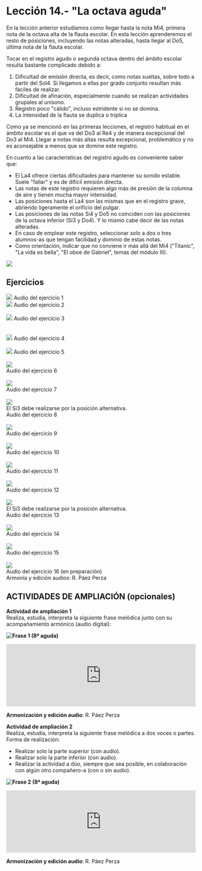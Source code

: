 
# Lección 14.- "La octava aguda"

En la lección anterior estudiamos como llegar hasta la nota Mi4, primera nota de la octava alta de la flauta escolar. En esta lección aprenderemos el resto de posiciones, incluyendo las notas alteradas, hasta llegar al Do5, última nota de la flauta escolar.

Tocar en el registro agudo o segunda octava dentro del ámbito escolar resulta bastante complicado debido a:

1. Dificultad de emisión directa, es decir, como notas sueltas, sobre todo a partir del Sol4. Si llegamos a ellas por grado conjunto resultan más fáciles de realizar.
1. Dificultad de afinación, especialmente cuando se realizan actividades grupales al unísono.
1. Registro poco "cálido", incluso estridente si no se domina.
1. La intensidad de la flauta se duplica o triplica

Como ya se mencionó en las primeras lecciones, el registro habitual en el ámbito escolar es el que va del Do3 al Re4 y de manera excepcional del Do3 al Mi4. Llegar a notas más altas resulta excepcional, problemático y no es aconsejable a menos que se domine este registro. 

En cuanto a las características del registro agudo es conveniente saber que:

- El La4 ofrece ciertas dificultades para mantener su sonido estable. Suele "fallar" y es de difícil emisión directa.
- Las notas de este registro requieren algo más de presión de la columna de aire y tienen mucha mayor intensidad.
- Las posiciones hasta el La4 son las mismas que en el registro grave, abriendo ligeramente el orificio del pulgar.
- Las posiciones de las notas Si4 y Do5 no coinciden con las posiciones de la octava inferior (Si3 y Do4). Y lo mismo cabe decir de las notas alteradas.
- En caso de emplear este registro, seleccionar solo a dos o tres alumnos-as que tengan facilidad y dominio de estas notas. 
- Como orientación, indicar que no conviene ir más allá del Mi4 ("Titanic", "La vida es bella", "El oboe de Gabriel", temas del módulo III).

![](/assets/L14_PosicionesFlautaOctavaAlta.gif)


## Ejercicios

![](/assets/L14_Ejer1_OctAlta.gif)
Audio del ejercicio 1 
<br />
![](/assets/L14_OctAlta_Ejer2_ARMONIZA.gif)
Audio del ejercicio 2
<br />
<br />
![](/assets/L14_Ejer3_OctAlta.gif)
Audio del ejercicio 3 
<br />
<br />  
![](/assets/L14_Ejer4_OctAlta.gif)
Audio del ejercicio 4 
<br />
<br />
![](/assets/L14_Ejer5_OctAlta.gif)
Audio del ejercicio 5 
<br />
<br />
![](/assets/L14_Ejer6_OctAlta.gif)<br /> Audio del ejercicio 6 
<br />
<br />
![](/assets/L14_Ejer7_OctAlta.gif)<br /> Audio del ejercicio 7 
<br />
<br />
![](/assets/L14_Ejer8_OctAlta.gif)<br /> El Si3 debe realizarse por la posición alternativa.<br /> Audio del ejercicio 8 
<br />
<br />
![](/assets/L14_Ejer9_OctAlta.gif)<br /> Audio del ejercicio 9 
<br />
<br />
![](/assets/L14_Ejer10_OctAlta.gif)<br /> Audio del ejercicio 10 
<br /> 
<br /> 
![](/assets/L14_Ejer11_OctAlta.gif)<br /> Audio del ejercicio 11 
<br />
<br />
![](/assets/L14_Ejer12_OctAlta.gif)<br /> Audio del ejercicio 12 
<br />
<br />
![](/assets/L14_Ejer13_OctAlta.gif)<br /> El Si3 debe realizarse por la posición alternativa.<br /> Audio del ejercicio 13 
<br />
<br />
![](/assets/L14_Ejer14_OctAlta.gif)<br /> Audio del ejercicio 14 
<br />
<br />
![](/assets/L14_Ejer15_OctAlta.gif)<br /> Audio del ejercicio 15 
<br />
<br />
![](/assets/L14_Ejer16_OctAlta.gif)<br /> Audio del ejercicio 16 (en preparación)<br /> Armonía y edición audios: R. Páez Perza


## ACTIVIDADES DE AMPLIACIÓN (opcionales)

**Actividad de ampliación 1**<br /> Realiza, estudia, interpreta la siguiente frase melódica junto con su acompañamiento armónico (audio digital):

**<img src="img/Frase_1_8a_aguda.gif" alt="Frase 1 (8ª aguda)" title="Frase 1 (8ª aguda)" />**

<iframe width="100%" height="166" scrolling="no" frameborder="no" src="https://w.soundcloud.com/player/?url=https%3A//api.soundcloud.com/tracks/344090266&amp;color=%23ff5500&amp;auto_play=false&amp;hide_related=false&amp;show_comments=true&amp;show_user=true&amp;show_reposts=false"></iframe>

**Armonización y edición audio**: R. Páez Perza

**Actividad de ampliación 2**<br /> Realiza, estudia, interpreta la siguiente frase melódica a dos voces o partes.<br /> Forma de realización:

- Realizar solo la parte superior (con audio).
- Realizar solo la parte inferior (con audio).
- Realizar la actividad a dúo, siempre que sea posible, en colaboración con algún otro compañero-a (con o sin audio).

**<img src="img/Frase_2_8a_aguda_Duo.1.gif" alt="Frase 2 (8ª aguda)" title="Frase 2 (8ª aguda)" />**

<iframe width="100%" height="166" scrolling="no" frameborder="no" src="https://w.soundcloud.com/player/?url=https%3A//api.soundcloud.com/tracks/344090269&amp;color=%23ff5500&amp;auto_play=false&amp;hide_related=false&amp;show_comments=true&amp;show_user=true&amp;show_reposts=false"></iframe>

**Armonización y edición audio**: R. Páez Perza

